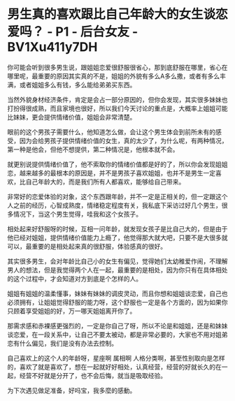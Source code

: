 # 男生真的喜欢跟比自己年龄大的女生谈恋爱吗？ - P1 - 后台女友 - BV1Xu411y7DH

你可能会听到很多男生说，跟姐姐恋爱很舒服很省心，那到底舒服在哪里，省心在哪里呢，最重要的原因其实真的不是，姐姐的外貌有多么A多么撒，或者有多么丰满，或者姐姐多么有钱，多么能给弟弟买东西。

当然外貌身材经济条件，肯定是会占一部分原因的，但你会发现，其实很多妹妹也打扮得很成熟，而且家境也很好，所以我们今天讨论的重点是，大概率上姐姐可能比妹妹，更会提供情绪价值，姐姐会非常清楚。

眼前的这个男孩子需要什么，他知道怎么做，会让这个男生体会到前所未有的感受，因为会给男孩子提供情绪价值的女生，真的太少了，为什么呢，有两种情况，第一种是他会，但他不想提供，第二种情况是，他根本就不会。

就更别说提供情绪价值了，他不索取你的情绪价值都是好的了，所以你会发现姐姐恋，越来越多的最根本的原因是，并不是男孩子喜欢姐姐，也并不是男生一定喜欢，比自己年龄大的，而是我们所有人都喜欢，能够给自己带来。

非常好的恋爱体验的对象，这个东西跟年龄，并不一定是正相关的，但一定跟这个人之前的经历，心智成熟度，情绪稳定程度有关，我私底下采访过好几个男生，很多情况下，当这个男生觉得，哇我和这个女孩子。

相处起来好舒服呀的时候，互相一问年龄，就发现女孩子是比自己大的，但是由于他已经对姐姐，提供情绪价值能力上瘾了，他觉得那大就大吧，只要不是大很多就可以，最重要的是相处起来真的很舒服，体验感真的很好。

其实很多男生，会对年龄比自己小的女生有偏见，觉得她们太幼稚爱作闹，不理解男人的想法，但是我觉得两个人在一起，最重要的是相处，因为你只有在具体相处的这个过程中，才会知道对方到底是个怎样的人。

姐姐有姐姐的温柔懂事，妹妹有妹妹的调皮灵动，而且你想和姐姐谈恋爱，自己也必须拥有，让姐姐觉得舒服的能力呀，这个舒服也一定是各个方面的，因为如果你只顾着享受姐姐的好，万一哪天姐姐离开你了。

那需求感和赤裸感更强烈的，一定是你自己了呀，所以不论是和姐姐，还是和妹妹谈恋爱，在一段关系中，让自己不要太被动，都是非常必要的，大家也不用对姐弟恋有什么偏见，我们是没有办法去控制。

自己喜欢上的这个人的年龄呀，星座啊 属相啊 人格分类啊，甚至性别取向是怎样的，喜欢了就是喜欢了，想在一起就好好相处，认真经营，经营的好就长久的在一起，经营不好就是分开了，也不会后悔，就当是吸取经验。

为下次遇见做足准备，好吗宝，我多麼的感動。